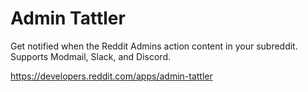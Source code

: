 # Admin Tattler

Get notified when the Reddit Admins action content in your subreddit. Supports Modmail, Slack, and Discord.

https://developers.reddit.com/apps/admin-tattler
